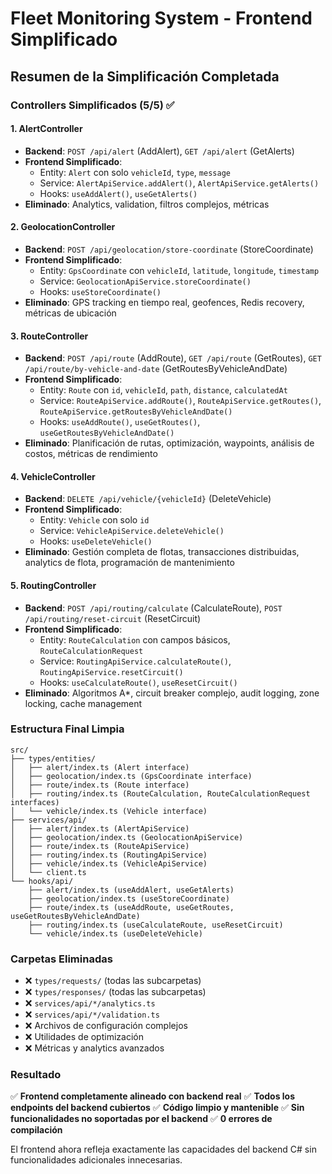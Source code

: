 # Fleet Monitoring System - Frontend Simplificado

## Resumen de la Simplificación Completada

### Controllers Simplificados (5/5) ✅

#### 1. AlertController
- **Backend**: `POST /api/alert` (AddAlert), `GET /api/alert` (GetAlerts)
- **Frontend Simplificado**:
  - Entity: `Alert` con solo `vehicleId`, `type`, `message`
  - Service: `AlertApiService.addAlert()`, `AlertApiService.getAlerts()`
  - Hooks: `useAddAlert()`, `useGetAlerts()`
- **Eliminado**: Analytics, validation, filtros complejos, métricas

#### 2. GeolocationController  
- **Backend**: `POST /api/geolocation/store-coordinate` (StoreCoordinate)
- **Frontend Simplificado**:
  - Entity: `GpsCoordinate` con `vehicleId`, `latitude`, `longitude`, `timestamp`
  - Service: `GeolocationApiService.storeCoordinate()`
  - Hooks: `useStoreCoordinate()`
- **Eliminado**: GPS tracking en tiempo real, geofences, Redis recovery, métricas de ubicación

#### 3. RouteController
- **Backend**: `POST /api/route` (AddRoute), `GET /api/route` (GetRoutes), `GET /api/route/by-vehicle-and-date` (GetRoutesByVehicleAndDate)
- **Frontend Simplificado**:
  - Entity: `Route` con `id`, `vehicleId`, `path`, `distance`, `calculatedAt`
  - Service: `RouteApiService.addRoute()`, `RouteApiService.getRoutes()`, `RouteApiService.getRoutesByVehicleAndDate()`
  - Hooks: `useAddRoute()`, `useGetRoutes()`, `useGetRoutesByVehicleAndDate()`
- **Eliminado**: Planificación de rutas, optimización, waypoints, análisis de costos, métricas de rendimiento

#### 4. VehicleController
- **Backend**: `DELETE /api/vehicle/{vehicleId}` (DeleteVehicle)
- **Frontend Simplificado**:
  - Entity: `Vehicle` con solo `id`
  - Service: `VehicleApiService.deleteVehicle()`
  - Hooks: `useDeleteVehicle()`
- **Eliminado**: Gestión completa de flotas, transacciones distribuidas, analytics de flota, programación de mantenimiento

#### 5. RoutingController
- **Backend**: `POST /api/routing/calculate` (CalculateRoute), `POST /api/routing/reset-circuit` (ResetCircuit)
- **Frontend Simplificado**:
  - Entity: `RouteCalculation` con campos básicos, `RouteCalculationRequest`
  - Service: `RoutingApiService.calculateRoute()`, `RoutingApiService.resetCircuit()`
  - Hooks: `useCalculateRoute()`, `useResetCircuit()`
- **Eliminado**: Algoritmos A*, circuit breaker complejo, audit logging, zone locking, cache management

### Estructura Final Limpia

```
src/
├── types/entities/
│   ├── alert/index.ts (Alert interface)
│   ├── geolocation/index.ts (GpsCoordinate interface)
│   ├── route/index.ts (Route interface)
│   ├── routing/index.ts (RouteCalculation, RouteCalculationRequest interfaces)
│   └── vehicle/index.ts (Vehicle interface)
├── services/api/
│   ├── alert/index.ts (AlertApiService)
│   ├── geolocation/index.ts (GeolocationApiService)
│   ├── route/index.ts (RouteApiService)
│   ├── routing/index.ts (RoutingApiService)
│   ├── vehicle/index.ts (VehicleApiService)
│   └── client.ts
└── hooks/api/
    ├── alert/index.ts (useAddAlert, useGetAlerts)
    ├── geolocation/index.ts (useStoreCoordinate)
    ├── route/index.ts (useAddRoute, useGetRoutes, useGetRoutesByVehicleAndDate)
    ├── routing/index.ts (useCalculateRoute, useResetCircuit)
    └── vehicle/index.ts (useDeleteVehicle)
```

### Carpetas Eliminadas
- ❌ `types/requests/` (todas las subcarpetas)
- ❌ `types/responses/` (todas las subcarpetas)
- ❌ `services/api/*/analytics.ts`
- ❌ `services/api/*/validation.ts`
- ❌ Archivos de configuración complejos
- ❌ Utilidades de optimización
- ❌ Métricas y analytics avanzados

### Resultado
✅ **Frontend completamente alineado con backend real**
✅ **Todos los endpoints del backend cubiertos**
✅ **Código limpio y mantenible**
✅ **Sin funcionalidades no soportadas por el backend**
✅ **0 errores de compilación**

El frontend ahora refleja exactamente las capacidades del backend C# sin funcionalidades adicionales innecesarias.
